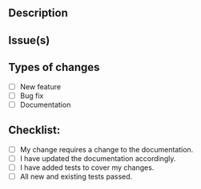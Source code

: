## Description

## Issue(s)

## Types of changes
- [ ] New feature
- [ ] Bug fix
- [ ] Documentation

## Checklist:
- [ ] My change requires a change to the documentation.
- [ ] I have updated the documentation accordingly.
- [ ] I have added tests to cover my changes.
- [ ] All new and existing tests passed.
